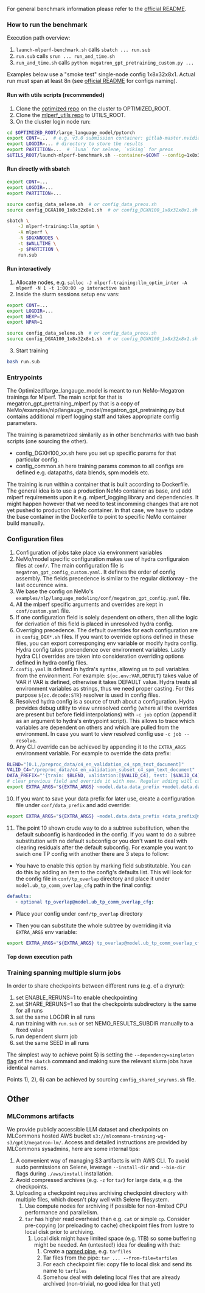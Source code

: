 For general benchmark information please refer to the [official README](README.md).

### How to run the benchmark

Execution path overview:
1. `launch-mlperf-benchmark.sh` calls `sbatch ... run.sub`
2. `run.sub` calls `srun ... run_and_time.sh`
3. `run_and_time.sh` calls `python megatron_gpt_pretraining_custom.py ...`

Examples below use a "smoke test" single-node config 1x8x32x8x1.
Actual run must span at least 8n (see [official README](README.md) for configs naming).

#### Run with utils scripts (recommended)
1. Clone the [optimized repo](https://gitlab-master.nvidia.com/dl/mlperf/optimized) on the cluster to OPTIMIZED_ROOT.
2. Clone the [mlperf_utils repo](https://gitlab-master.nvidia.com/dl/mlperf/mlperf_utils) to UTILS_ROOT.
3. On the cluster login node run:
```bash
cd $OPTIMIZED_ROOT/large_language_model/pytorch
export CONT=...  # e.g. v3.0 submission container: gitlab-master.nvidia.com/dl/mlperf/optimized:large_language_model.pytorch.8293937
export LOGDIR=... # directory to store the results
export PARTITION=...  # `luna` for selene, `viking` for preos
$UTILS_ROOT/launch-mlperf-benchmark.sh --container=$CONT --config=1x8x32x8x1 --nexp=1 --npar=1 --runsub=run.sub --partition=$PARTITION
```

#### Run directly with sbatch
```bash
export CONT=...
export LOGDIR=...
export PARTITION=...

source config_data_selene.sh  # or config_data_preos.sh
source config_DGXA100_1x8x32x8x1.sh  # or config_DGXH100_1x8x32x8x1.sh for preos

sbatch \
    -J mlperf-training:llm_optim \
    -A mlperf \
    -N $DGXNNODES \
    -t $WALLTIME \
    -p $PARTITION \
    run.sub
```

#### Run interactively
1. Allocate nodes, e.g. `salloc -J mlperf-training:llm_optim_inter -A mlperf -N 1 -t 1:00:00 -p interactive bash`
2. Inside the slurm sessions setup env vars:
```bash
export CONT=...
export LOGDIR=...
export NEXP=1
export NPAR=1

source config_data_selene.sh  # or config_data_preos.sh
source config_DGXA100_1x8x32x8x1.sh  # or config_DGXH100_1x8x32x8x1.sh for preos
```
3. Start training
```bash
bash run.sub
```

### Entrypoints
The Optimized/large_langauge_model is meant to run NeMo-Megatron trainings for Mlperf. The main script for that is megatron_gpt_pretraining_mlperf.py that is a copy of NeMo/examples/nlp/langauge_model/megatron_gpt_pretraining.py but contains additional mlperf logging staff and takes appropriate config parameters.

The training is parametrized similarily as in other benchmarks with two bash scripts (one sourcing the other).
- config_DGXH100_xx.sh
   here you set up specific params for that particular config.
- config_common.sh
   here training params common to all configs are defined e.g. datapaths, data blends, spm models etc.

The training is run within a container that is built according to Dockerfile. The general idea is to use a production NeMo container as base, and add mlperf requirements upon it e.g. mlperf_logging library and dependencies. 
It might happen however that we need to test incomming changes that are not yet pushed to production NeMo container. In that case, we have to update the base container in the Dockerfile to point to specific NeMo container build manually.

### Configuration files

1) Configuration of jobs take place via environment variables
2) NeMo/model specific configuration makes use of hydra configuraion files at `conf/`. The main configuration file is `megatron_gpt_config_custom.yaml`. It defines the order of config assembly.
The fields precedence is similar to the regular dictionray - the last occurence wins.
3) We base the config on NeMo's `examples/nlp/language_modeling/conf/megatron_gpt_config.yaml` file.
4) All the mlperf specific arguments and overrides are kept in `conf/custom.yaml` file.
5) If one configuration field is solely dependent on others, then all the logic for derivation of this field is placed in unresolved hydra config.
6) Overriging precedence. The default overrides for each configuration are in `config_DGX*.sh` files. If you want to override options defined in these files, you can export corresponging env variable or modify hydra config. Hydra config takes precendence over environment variables. Lastly hydra CLI overrides are taken into consideration overriding options defined in hydra config files.
7) `config.yaml` is defined in hydra's syntax, allowing us to pull variables from the environment. For example: `${oc.env:VAR,DEFULT}` takes value of VAR if VAR is defined, otherwise it takes DEFAULT value. Hydra treats all environment variables as strings, thus we need proper casting. For this purpose `${oc.decode:STR}` resolver is used in config files.
8) Resolved hydra config is a source of truth about a configuration. Hydra provides debug utility to view unresolved config (where all the overrides are present but before field interpolations) with `-c job` option (append it as an argument to hydra's entrypoint script). This allows to trace which variables are dependent on others and which are pulled from the environment. In case you want to view resolved config use `-c job --resolve`.
9) Any CLI override can be achieved by appending it to the `EXTRA_ARGS` environment variable. For example to override the data prefix:
```bash
BLEND="[0.1,/preproc_data/c4_en_validation_c4_spm_text_document]"
VALID_C4="/preproc_data/c4_en_validation_subset_c4_spm_text_document"
DATA_PREFIX="'{train: $BLEND, validation:[$VALID_C4], test: [$VALID_C4]}'"
# clear previous field and override it with new. Regular adding will cause dictionary merging
export EXTRA_ARGS="${EXTRA_ARGS} ~model.data.data_prefix +model.data.data_prefix=${DATA_PREFIX}"
```
10) If you want to save your data prefix for later use, create a configuration file under `conf/data_prefix` and add override:
```bash
export EXTRA_ARGS="${EXTRA_ARGS} ~model.data.data_prefix +data_prefix@model.data.data_prefix=your_config"
```
11) The point 10 shown crude way to do a subtree substitution, when the default subconfig is hardcoded in the config. If you want to do a subree substitution with no default subconfig or you don't want to deal with clearing residuals after the default subconfig. For example you want to swich one TP config with another there are 3 steps to follow:

   - You have to enable this option by marking field substitutable. You can do this by adding an item to the config's defaults list. This will look for the config file in `conf/tp_overlap` directory and place it under `model.ub_tp_comm_overlap_cfg` path in the final config:
   ```yaml
   defaults:
      - optional tp_overlap@model.ub_tp_comm_overlap_cfg:
   ```
   - Place your config under `conf/tp_overlap` directory

   - Then you can substitute the whole subtree by overriding it via `EXTRA_ARGS` env variable:

   ```bash
   export EXTRA_ARGS="${EXTRA_ARGS} tp_overlap@model.ub_tp_comm_overlap_cfg=my_tp_config"
   ```

#### Top down execution path

### Training spanning multiple slurm jobs
In order to share checkpoints between different runs (e.g. of a dryrun):
1) set ENABLE_RERUNS=1 to enable checkpointing
2) set SHARE_RERUNS=1 so that the checkpoints subdirectory is the same for all runs
3) set the same LOGDIR in all runs
4) run training with `run.sub` or set NEMO_RESULTS_SUBDIR manually to a fixed value
5) run dependent slurm job
6) set the same SEED in all runs

The simplest way to achieve point 5) is setting the `--dependency=singleton` [flag](https://slurm.schedmd.com/sbatch.html#OPT_singleton) of the `sbatch` command and making sure the relevant slurm jobs have identical names.

Points 1), 2), 6) can be achieved by sourcing `config_shared_sryruns.sh` file.

## Other
### MLCommons artifacts
We provide publicly accessible LLM dataset and checkpoints on MLCommons hosted AWS bucket `s3://mlcommons-training-wg-s3/gpt3/megatron-lm/`.
Access and detailed instructions are provided by MLCommons sysadmins, here are some internal tips:
1. A convenient way of managing S3 artifacts is with AWS CLI. To avoid sudo permissions on Selene, leverage `--install-dir` and `--bin-dir` flags during `./aws/install` installation.
1. Avoid compressed archives (e.g. `-z` for `tar`) for large data, e.g. the checkpoints.
1. Uploading a checkpoint requires archiving checkpoint directory with multiple files, which doesn't play well with Selene filesystem.
   1. Use compute nodes for archiving if possible for non-limited CPU performance and parallelism.
   1. `tar` has higher read overhead than e.g. `cat` or simple `cp`. Consider pre-copying (or preloading to cache) checkpoint files from lustre to local disk prior to archiving.
      1. Local disk might have limited space (e.g. 1TB) so some buffering might be needed. An (untested!) idea for dealing with that:
         1. Create a [named pipe](https://en.wikipedia.org/wiki/Named_pipe), e.g. `tarfiles`
         1. Tar files from the pipe: `tar ... --from-file=tarfiles`
         1. For each checkpoint file: copy file to local disk and send its name to `tarfiles`
         1. Somehow deal with deleting local files that are already archived (non-trivial, no good idea for that yet)
